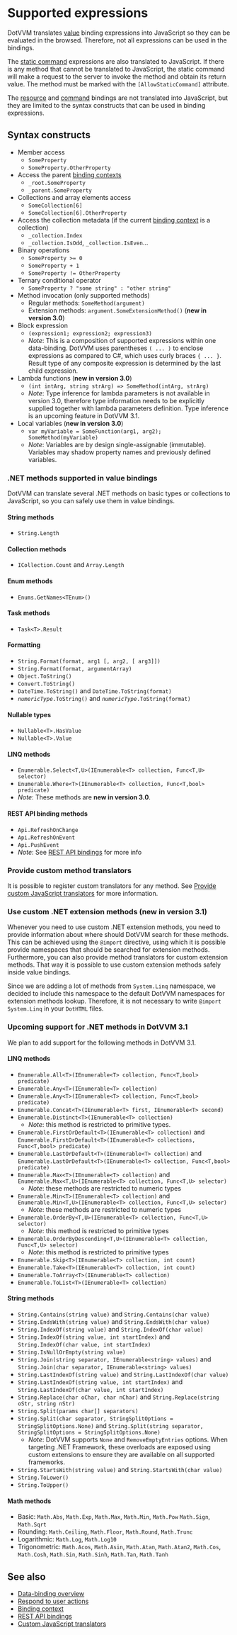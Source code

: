 # Supported expressions

DotVVM translates [value](value-binding) binding expressions into JavaScript so they can be evaluated in the browsed. Therefore, not all expressions can be used in the bindings.

The [static command](~/pages/concepts/respond-to-user-actions/static-commands) expressions are also translated to JavaScript. If there is any method that cannot be translated to JavaScript, the static command will make a request to the server to invoke the method and obtain its return value. The method must be marked with the `[AllowStaticCommand]` attribute.

The [resource](resource-binding) and [command](~/pages/concepts/respond-to-user-actions/commands) bindings are not translated into JavaScript, but they are limited to the syntax constructs that can be used in binding expressions. 

## Syntax constructs

* Member access
   * `SomeProperty`
   * `SomeProperty.OtherProperty`
* Access the parent [binding contexts](binding-context)
  * `_root.SomeProperty`
  * `_parent.SomeProperty`
* Collections and array elements access
   * `SomeCollection[6]`
   * `SomeCollection[6].OtherProperty`
* Access the collection metadata (if the current [binding context](binding-context) is a collection)
   * `_collection.Index`
   * `_collection.IsOdd`, `_collection.IsEven`...
* Binary operations
   * `SomeProperty >= 0`
   * `SomeProperty + 1`
   * `SomeProperty != OtherProperty`
* Ternary conditional operator
   * `SomeProperty ? "some string" : "other string"`
* Method invocation (only supported methods)
   * Regular methods: `SomeMethod(argument)`
   * Extension methods: `argument.SomeExtensionMethod()` (**new in version 3.0**)
* Block expression
   * `(expression1; expression2; expression3)`
   * *Note*: This is a composition of supported expressions within one data-binding. DotVVM uses parentheses `( ... )` to enclose expressions as compared to C#, which uses curly braces `{ ... }`. Result type of any composite expression is determined by the last child expression.
* Lambda functions (**new in version 3.0**)
   * `(int intArg, string strArg) => SomeMethod(intArg, strArg)`
   * *Note*: Type inference for lambda parameters is not available in version 3.0, therefore type information needs to be explicitly supplied together with lambda parameters definition. Type inference is an upcoming feature in DotVVM 3.1.
* Local variables (**new in version 3.0**)
   * `var myVariable = SomeFunction(arg1, arg2); SomeMethod(myVariable)`
   * *Note*: Variables are by design single-assignable (immutable). Variables may shadow property names and previously defined variables.

### .NET methods supported in value bindings

DotVVM can translate several .NET methods on basic types or collections to JavaScript, so you can safely use them in value bindings.

#### String methods
* `String.Length`

#### Collection methods
* `ICollection.Count` and `Array.Length`

#### Enum methods
* `Enums.GetNames<TEnum>()`

#### Task methods
* `Task<T>.Result`

#### Formatting
* `String.Format(format, arg1 [, arg2, [ arg3]])`
* `String.Format(format, argumentArray)`
* `Object.ToString()`
* `Convert.ToString()`
* `DateTime.ToString()` and `DateTime.ToString(format)`
* <code><em>numericType</em>.ToString()</code> and <code><em>numericType</em>.ToString(format)</code>

#### Nullable types
* `Nullable<T>.HasValue`
* `Nullable<T>.Value`

#### LINQ methods
* `Enumerable.Select<T,U>(IEnumerable<T> collection, Func<T,U> selector)`
* `Enumerable.Where<T>(IEnumerable<T> collection, Func<T,bool> predicate)`
* *Note*: These methods are **new in version 3.0**.

#### REST API binding methods
* `Api.RefreshOnChange`
* `Api.RefreshOnEvent`
* `Api.PushEvent` 
* *Note*: See [REST API bindings](~/pages/concepts/respond-to-user-actions/rest-api-bindings/overview) for more info

### Provide custom method translators

It is possible to register custom translators for any method. See [Provide custom JavaScript translators](~/pages/concepts/control-development/custom-javascript-translators) for more information.

### Use custom .NET extension methods (**new in version 3.1**)

Whenever you need to use custom .NET extension methods, you need to provide information about where should DotVVM search for these methods. This can be achieved using the `@import` directive, using which it is possible provide namespaces that should be searched for extension methods. Furthermore, you can also provide method translators for custom extension methods. That way it is possible to use custom extension methods safely inside value bindings.

Since we are adding a lot of methods from `System.Linq` namespace, we decided to include this namespace to the default DotVVM namespaces for extension methods lookup. Therefore, it is not necessary to write `@import System.Linq` in your `DotHTML` files.

### Upcoming support for .NET methods in DotVVM 3.1

We plan to add support for the following methods in DotVVM 3.1.

#### LINQ methods

* `Enumerable.All<T>(IEnumerable<T> collection, Func<T,bool> predicate)`
* `Enumerable.Any<T>(IEnumerable<T> collection)`
* `Enumerable.Any<T>(IEnumerable<T> collection, Func<T,bool> predicate)`
* `Enumerable.Concat<T>(IEnumerable<T> first, IEnumerable<T> second)`
* `Enumerable.Distinct<T>(IEnumerable<T> collection)`
   * *Note*: this method is restricted to primitive types.
* `Enumerable.FirstOrDefault<T>(IEnumerable<T> collection)` and `Enumerable.FirstOrDefault<T>(IEnumerable<T> collections, Func<T,bool> predicate)`
* `Enumerable.LastOrDefault<T>(IEnumerable<T> collection)` and `Enumerable.LastOrDefault<T>(IEnumerable<T> collection, Func<T,bool> predicate)`
* `Enumerable.Max<T>(IEnumerable<T> collection)` and `Enumerable.Max<T,U>(IEnumerable<T> collection, Func<T,U> selector)`
   * *Note*: these methods are restricted to numeric types
* `Enumerable.Min<T>(IEnumerable<T> collection)` and `Enumerable.Min<T,U>(IEnumerable<T> collection, Func<T,U> selector)`
   * *Note*: these methods are restricted to numeric types
* `Enumerable.OrderBy<T,U>(IEnumerable<T> collection, Func<T,U> selector)`
   * *Note*: this method is restricted to primitive types
* `Enumerable.OrderByDescending<T,U>(IEnumerable<T> collection, Func<T,U> selector)`
   * *Note*: this method is restricted to primitive types
* `Enumerable.Skip<T>(IEnumerable<T> collection, int count)`
* `Enumerable.Take<T>(IEnumerable<T> collection, int count)`
* `Enumerable.ToArray<T>(IEnumerable<T> collection)`
* `Enumerable.ToList<T>(IEnumerable<T> collection)`

#### String methods
* `String.Contains(string value)` and `String.Contains(char value)`
* `String.EndsWith(string value)` and `String.EndsWith(char value)`
* `String.IndexOf(string value)` and `String.IndexOf(char value)`
* `String.IndexOf(string value, int startIndex)` and `String.IndexOf(char value, int startIndex)`
* `String.IsNullOrEmpty(string value)`
* `String.Join(string separator, IEnumerable<string> values)` and `String.Join(char separator, IEnumerable<string> values)`
* `String.LastIndexOf(string value)` and `String.LastIndexOf(char value)`
* `String.LastIndexOf(string value, int startIndex)` and `String.LastIndexOf(char value, int startIndex)`
* `String.Replace(char oChar, char nChar)` and `String.Replace(string oStr, string nStr)`
* `String.Split(params char[] separators)`
* `String.Split(char separator, StringSplitOptions = StringSplitOptions.None)` and `String.Split(string separator, StringSplitOptions = StringSplitOptions.None)`
   * *Note*: DotVVM supports `None` and `RemoveEmptyEntries` options. When targeting .NET Framework, these overloads are exposed using custom extensions to ensure they are available on all supported frameworks.
* `String.StartsWith(string value)` and `String.StartsWith(char value)`
* `String.ToLower()`
* `String.ToUpper()`

#### Math methods
* Basic: `Math.Abs`, `Math.Exp`, `Math.Max`, `Math.Min`, `Math.Pow` `Math.Sign`, `Math.Sqrt`
* Rounding: `Math.Ceiling`, `Math.Floor`, `Math.Round`, `Math.Trunc`
* Logarithmic: `Math.Log`, `Math.Log10`
* Trigonometric: `Math.Acos`, `Math.Asin`, `Math.Atan`, `Math.Atan2`, `Math.Cos`, `Math.Cosh`, `Math.Sin`, `Math.Sinh`, `Math.Tan`, `Math.Tanh`

## See also

* [Data-binding overview](~/pages/concepts/data-binding/overview)
* [Respond to user actions](~/pages/concepts/respond-to-user-actions/overview)
* [Binding context](~/pages/concepts/data-binding/binding-context)
* [REST API bindings](~/pages/concepts/respond-to-user-actions/rest-api-bindings/overview)
* [Custom JavaScript translators](~/pages/concepts/control-development/custom-javascript-translators)